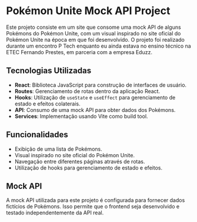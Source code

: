 # Pokémon Unite Mock API Project

Este projeto consiste em um site que consome uma mock API de alguns Pokémons do Pokémon Unite, com um visual inspirado no site oficial do Pokémon Unite na época em que foi desenvolvido. O projeto foi realizado durante um encontro P Tech enquanto eu ainda estava no ensino técnico na ETEC Fernando Prestes, em parceria com a empresa Eduzz.

## Tecnologias Utilizadas

- **React**: Biblioteca JavaScript para construção de interfaces de usuário.
- **Routes**: Gerenciamento de rotas dentro da aplicação React.
- **Hooks**: Utilização de `useState` e `useEffect` para gerenciamento de estado e efeitos colaterais.
- **API**: Consumo de uma mock API para obter dados dos Pokémons.
- **Services**: Implementação usando Vite como build tool.

## Funcionalidades

- Exibição de uma lista de Pokémons.
- Visual inspirado no site oficial do Pokémon Unite.
- Navegação entre diferentes páginas através de rotas.
- Utilização de hooks para gerenciamento de estado e efeitos.

## Mock API

A mock API utilizada para este projeto é configurada para fornecer dados fictícios de Pokémons. Isso permite que o frontend seja desenvolvido e testado independentemente da API real.



